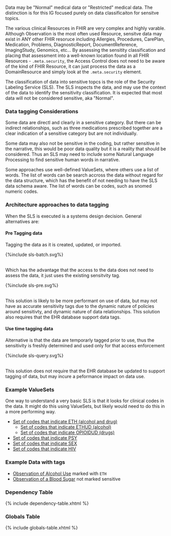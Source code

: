 
Data may be "Normal" medical data or "Restricted" medical data. The distinction is for this IG focused purely on data classificaiton for sensitve topics. 

The various clinical Resources in FHIR are very complex and highly varable. Although Observation is the most often used Resource, sensitve data may exist in ANY other FHIR resoruce including Allergies, Procedures, CarePlan, Medication, Problems, DiagnosticReport, DocumentReference, ImagingStudy, Genomics, etc... By assessing the sensitity classification and placing that assessment into a well-known location found in all FHIR Resources - `.meta.security`, the Access Control does not need to be aware of the kind of FHIR Resource, it can just process the data as a DomainResource and simply look at the `.meta.security` element.

The classification of data into sensitive topcs is the role of the Security Labeling Service (SLS). The SLS inspects the data, and may use the context of the data to identify the sensitivity classification. It is expected that most data will not be considered sensitive, aka "Normal".

### Data tagging Considerations

Some data are directl and clearly in a sensitive category. But there can be indirect relationships, such as three medications prescribed together are a clear indication of a sensitive category but are  not individually.  

Some data may also not be sensitive in the coding, but rather sensitive in the narrative, this would be poor data quality but it is a reality that should be considered. Thus an SLS may need to include some Natural Language Processing to find sensitive human words in narrative.

Some approaches use well-defined ValueSets, where others use a list of words. The list of words can be search accross the data without regard for the data structure, which has the benefit of not needing to have the SLS data schema aware. The list of words can be codes, such as snomed numeric codes.

### Architecture approaches to data tagging

When the SLS is executed is a systems design decision. General alternatives are:

#### Pre Tagging data
Tagging the data as it is created, updated, or imported. 


<div>
{%include sls-batch.svg%}
</div>
<br clear="all">

Which has the advantage that the access to the data does not need to assess the data, it just uses the existing sensitvity tag. 


<div>
{%include sls-pre.svg%}
</div>
<br clear="all">

This solution is likely to be more performant on use of data, but may not have as accurate sensitivity tags due to the dynamic nature of policies around sensitivty, and dynamic nature of data relationships. This solution also requires that the EHR database support data tags.

#### Use time tagging data

Alternative is that the data are temporarly tagged prior to use, thus the sensitivity is freshly determined and used only for that access enforcement


<div>
{%include sls-query.svg%}
</div>
<br clear="all">

This solution does not require that the EHR database be updated to support tagging of data, but may incure a peformance impact on data use.

### Example ValueSets

One way to understand a very basic SLS is that it looks for clinical codes in the data. It might do this using ValueSets, but likely would need to do this in a more performing way. 

- [Set of codes that indicate ETH (alcohol and drug)](ValueSet-SlsSensitiveETH.html)
  - [Set of codes that indicate ETHUD (alcohol)](ValueSet-SlsSensitiveETHUD.html)
  - [Set of codes that indicate OPIOIDUD (drugs)](ValueSet-SlsSensitiveOPIOIDUD.html)
- [Set of codes that indicate PSY](ValueSet-SlsSensitivePSY.html)
- [Set of codes that indicate SEX](ValueSet-SlsSensitiveSEX.html)
- [Set of codes that indicate HIV](ValueSet-SlsSensitiveHIV.html)


### Example Data with tags

- [Observation of Alcohol Use](Observation-ex-ObservationAlcoholUse.html) marked with `ETH`
- [Observation of a Blood Sugar](Observation-ex-bloodSugarB-0.html) not marked sensitive

### Dependency Table

{% include dependency-table.xhtml %}

### Globals Table

{% include globals-table.xhtml %}

